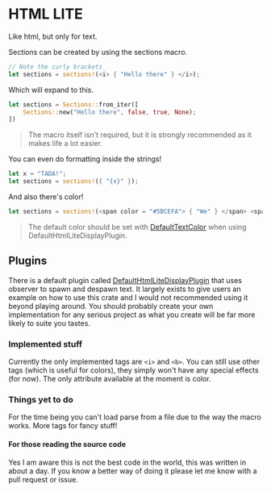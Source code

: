 # HTML LITE
Like html, but only for text.

Sections can be created by using the sections macro.

```rust
// Note the curly brackets
let sections = sections!(<i> { "Hello there" } </i>);
```

Which will expand to this.
```rust
let sections = Sections::from_iter([
    Sections::new("Hello there", false, true, None);
])
```

> The macro itself isn't required, but it is strongly recommended as it makes life a lot easier.

You can even do formatting inside the strings!
```rust
let x = "TADA!";
let sections = sections!({ "{x}" });
```

And also there's color!
```rust
let sections = sections!(<span color = "#5BCEFA"> { "We" } </span> <span color = "#F5A9B8"> { "now" } </span> { "have" } <span color = "#F5A9B8"> { "Color" } </span> <span color = "#5BCEFA"> { "!" } </span>)
```

> The default color should be set with [DefaultTextColor](https://github.com/Freyja-moth/bevy_html_lite/blob/main/src/plugin.rs#L24) when using DefaultHtmlLiteDisplayPlugin.

## Plugins
There is a default plugin called [DefaultHtmlLiteDisplayPlugin](https://github.com/Freyja-moth/bevy_html_lite/blob/main/src/plugin.rs#L34) that uses observer to spawn and despawn text. It largely exists to give users an example on how to use this crate and I would not recommended using it beyond playing around. You should probably create your own implementation for any serious project as what you create will be far more likely to suite you tastes.

### Implemented stuff 
Currently the only implemented tags are `<i>` and `<b>`. You can still use other tags (which is useful for colors), they simply won't have any special effects (for now).
The only attribute available at the moment is color.

### Things yet to do
For the time being you can't load parse from a file due to the way the macro works.
More tags for fancy stuff!

#### For those reading the source code
Yes I am aware this is not the best code in the world, this was written in about a day. If you know a better way of doing it please let me know with a pull request or issue.
